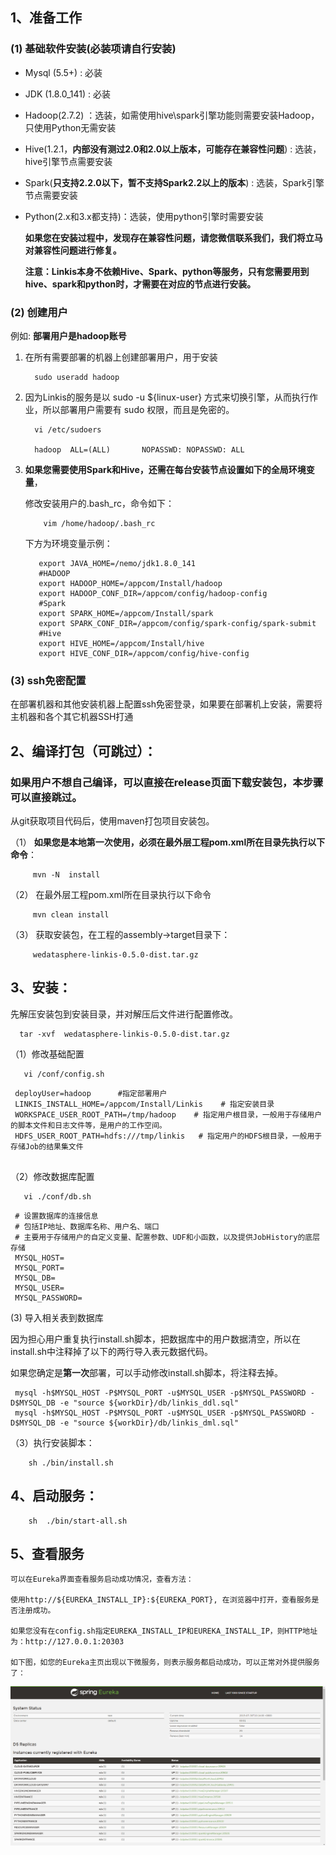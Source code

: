 ## 1、准备工作

### (1) 基础软件安装(必装项请自行安装)

- Mysql (5.5+) : 必装
- JDK (1.8.0_141) : 必装
- Hadoop(2.7.2) ：选装，如需使用hive\spark引擎功能则需要安装Hadoop，只使用Python无需安装 
- Hive(1.2.1，**内部没有测过2.0和2.0以上版本，可能存在兼容性问题**) : 选装，hive引擎节点需要安装
- Spark(**只支持2.2.0以下，暂不支持Spark2.2以上的版本**) : 选装，Spark引擎节点需要安装
- Python(2.x和3.x都支持)：选装，使用python引擎时需要安装

  **如果您在安装过程中，发现存在兼容性问题，请您微信联系我们，我们将立马对兼容性问题进行修复。**

  **注意：Linkis本身不依赖Hive、Spark、python等服务，只有您需要用到hive、spark和python时，才需要在对应的节点进行安装。**
 
### (2) 创建用户

   例如: **部署用户是hadoop账号**

1. 在所有需要部署的机器上创建部署用户，用于安装
   
         sudo useradd hadoop  
        

2. 因为Linkis的服务是以 sudo -u ${linux-user} 方式来切换引擎，从而执行作业，所以部署用户需要有 sudo 权限，而且是免密的。

         vi /etc/sudoers

         hadoop  ALL=(ALL)       NOPASSWD: NOPASSWD: ALL
         
3. **如果您需要使用Spark和Hive，还需在每台安装节点设置如下的全局环境变量**，
  
    修改安装用户的.bash_rc，命令如下：
        
           vim /home/hadoop/.bash_rc
        
    下方为环境变量示例：

          export JAVA_HOME=/nemo/jdk1.8.0_141
          #HADOOP  
          export HADOOP_HOME=/appcom/Install/hadoop
          export HADOOP_CONF_DIR=/appcom/config/hadoop-config    
          #Spark
          export SPARK_HOME=/appcom/Install/spark
          export SPARK_CONF_DIR=/appcom/config/spark-config/spark-submit
          #Hive
          export HIVE_HOME=/appcom/Install/hive
          export HIVE_CONF_DIR=/appcom/config/hive-config


### (3) ssh免密配置


在部署机器和其他安装机器上配置ssh免密登录，如果要在部署机上安装，需要将主机器和各个其它机器SSH打通


## 2、编译打包（可跳过）：

   ### 如果用户不想自己编译，可以直接在release页面下载安装包，本步骤可以直接跳过。
   
   从git获取项目代码后，使用maven打包项目安装包。   

   （1） **如果您是本地第一次使用，必须在最外层工程pom.xml所在目录先执行以下命令**：
   
         mvn -N  install
         
   （2） 在最外层工程pom.xml所在目录执行以下命令
      
         mvn clean install
         
   （3） 获取安装包，在工程的assembly->target目录下：
   
         wedatasphere-linkis-0.5.0-dist.tar.gz
          
## 3、安装：

   先解压安装包到安装目录，并对解压后文件进行配置修改。
   
      tar -xvf  wedatasphere-linkis-0.5.0-dist.tar.gz
      
   （1）修改基础配置  
   
       vi /conf/config.sh   
        
   ```
    deployUser=hadoop      #指定部署用户
    LINKIS_INSTALL_HOME=/appcom/Install/Linkis    # 指定安装目录
    WORKSPACE_USER_ROOT_PATH=/tmp/hadoop    # 指定用户根目录，一般用于存储用户的脚本文件和日志文件等，是用户的工作空间。
    HDFS_USER_ROOT_PATH=hdfs:///tmp/linkis   # 指定用户的HDFS根目录，一般用于存储Job的结果集文件
    
   ```
        
   （2）修改数据库配置 
   
       vi ./conf/db.sh 
            
   ```         
    # 设置数据库的连接信息
    # 包括IP地址、数据库名称、用户名、端口
    # 主要用于存储用户的自定义变量、配置参数、UDF和小函数，以及提供JobHistory的底层存储
    MYSQL_HOST=
    MYSQL_PORT=
    MYSQL_DB=
    MYSQL_USER=
    MYSQL_PASSWORD=
   ```
   
   (3) 导入相关表到数据库
    
   因为担心用户重复执行install.sh脚本，把数据库中的用户数据清空，所以在install.sh中注释掉了以下的两行导入表元数据代码。
    
   如果您确定是**第一次**部署，可以手动修改install.sh脚本，将注释去掉。
   
   ```shell
    mysql -h$MYSQL_HOST -P$MYSQL_PORT -u$MYSQL_USER -p$MYSQL_PASSWORD -D$MYSQL_DB -e "source ${workDir}/db/linkis_ddl.sql"
    mysql -h$MYSQL_HOST -P$MYSQL_PORT -u$MYSQL_USER -p$MYSQL_PASSWORD -D$MYSQL_DB -e "source ${workDir}/db/linkis_dml.sql"
   ```

   （3）执行安装脚本：
   
        sh ./bin/install.sh       

## 4、启动服务：
        sh  ./bin/start-all.sh
        
## 5、查看服务
    可以在Eureka界面查看服务启动成功情况，查看方法：
    
    使用http://${EUREKA_INSTALL_IP}:${EUREKA_PORT}, 在浏览器中打开，查看服务是否注册成功。
    
    如果您没有在config.sh指定EUREKA_INSTALL_IP和EUREKA_INSTALL_IP，则HTTP地址为：http://127.0.0.1:20303
    
    如下图，如您的Eureka主页出现以下微服务，则表示服务都启动成功，可以正常对外提供服务了：
    
   ![Eureka](../images/ch1/Eureka_homepage.png)
       
